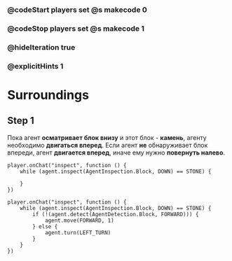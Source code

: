 ### @codeStart players set @s makecode 0
### @codeStop players set @s makecode 1

### @hideIteration true 
### @explicitHints 1


# Surroundings 

## Step 1
Пока агент **осматривает блок внизу** и этот блок - **камень**, агенту необходимо **двигаться вперед**. Если агент **не** обнаруживает блок впереди, агент **двигается вперед**, иначе ему нужно **повернуть налево**.


```template
player.onChat("inspect", function () {
    while (agent.inspect(AgentInspection.Block, DOWN) == STONE) {
        
    }
})
```

```ghost
player.onChat("inspect", function () {
    while (agent.inspect(AgentInspection.Block, DOWN) == STONE) {
        if (!(agent.detect(AgentDetection.Block, FORWARD))) {
            agent.move(FORWARD, 1)
        } else {
            agent.turn(LEFT_TURN)
        }
    }
})
```


